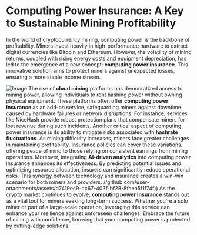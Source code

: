 # Computing Power Insurance: A Key to Sustainable Mining Profitability
In the world of cryptocurrency mining, computing power is the backbone of profitability. Miners invest heavily in high-performance hardware to extract digital currencies like Bitcoin and Ethereum. However, the volatility of mining returns, coupled with rising energy costs and equipment depreciation, has led to the emergence of a new concept: **computing power insurance**. This innovative solution aims to protect miners against unexpected losses, ensuring a more stable income stream.

![Image](https://github.com/user-attachments/assets/4a25d116-2220-4385-b08e-f287af8fcbc4)
The rise of **cloud mining** platforms has democratized access to mining power, allowing individuals to rent hashing power without owning physical equipment. These platforms often offer **computing power insurance** as an add-on service, safeguarding miners against downtime caused by hardware failures or network disruptions. For instance, services like NiceHash provide robust protection plans that compensate miners for lost revenue during such incidents.
Another critical aspect of computing power insurance is its ability to mitigate risks associated with **hashrate fluctuations**. As mining difficulty increases, miners face greater challenges in maintaining profitability. Insurance policies can cover these variations, offering peace of mind to those relying on consistent earnings from mining operations.
Moreover, integrating **AI-driven analytics** into computing power insurance enhances its effectiveness. By predicting potential issues and optimizing resource allocation, insurers can significantly reduce operational risks. This synergy between technology and insurance creates a win-win scenario for both miners and providers.
 //github.com/user-attachments/assets/d7419ec9-dc67-403f-bf28-8faea5f1f74f))
As the crypto market continues to evolve, **computing power insurance** stands out as a vital tool for miners seeking long-term success. Whether you're a solo miner or part of a large-scale operation, leveraging this service can enhance your resilience against unforeseen challenges. Embrace the future of mining with confidence, knowing that your computing power is protected by cutting-edge solutions.
